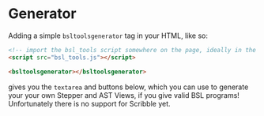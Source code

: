# Generator

Adding a simple `bsltoolsgenerator` tag in your HTML, like so:

```html
<!-- import the bsl_tools script somewhere on the page, ideally in the head -->
<script src="bsl_tools.js"></script>

<bsltoolsgenerator></bsltoolsgenerator>
```

gives you the `textarea` and buttons below, which you can use to generate your 
your own Stepper and AST Views, if you give valid BSL programs!
Unfortunately there is no support for Scribble yet.

<bsltoolsgenerator> </bsltoolsgenerator>

